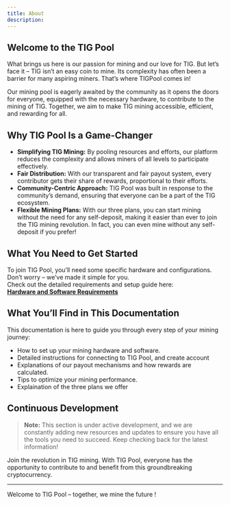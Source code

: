 ```yaml
---
title: About
description: 
---
```


## Welcome to the TIG Pool 


What brings us here is our passion for mining and our love for TIG. But let’s face it – TIG isn’t an easy coin to mine. Its complexity has often been a barrier for many aspiring miners. That’s where TIGPool comes in!  

Our mining pool is eagerly awaited by the community as it opens the doors for everyone, equipped with the necessary hardware, to contribute to the mining of TIG. Together, we aim to make TIG mining accessible, efficient, and rewarding for all.

## Why TIG Pool Is a Game-Changer

- **Simplifying TIG Mining:** By pooling resources and efforts, our platform reduces the complexity and allows miners of all levels to participate effectively.
- **Fair Distribution:** With our transparent and fair payout system, every contributor gets their share of rewards, proportional to their efforts.
- **Community-Centric Approach:** TIG Pool was built in response to the community’s demand, ensuring that everyone can be a part of the TIG ecosystem.
- **Flexible Mining Plans:** With our three plans, you can start mining without the need for any self-deposit, making it easier than ever to join the TIG mining revolution. In fact, you can even mine without any self-deposit if you prefer!



## What You Need to Get Started

To join TIG Pool, you’ll need some specific hardware and configurations. Don’t worry – we’ve made it simple for you.  
Check out the detailed requirements and setup guide here:  
[**Hardware and Software Requirements**](/docs/getting_started/01_requirements)

## What You’ll Find in This Documentation

This documentation is here to guide you through every step of your mining journey:
- How to set up your mining hardware and software.
- Detailed instructions for connecting to TIG Pool, and create account 
- Explanations of our payout mechanisms and how rewards are calculated.
- Tips to optimize your mining performance.
- Explaination of the three plans we offer 

## Continuous Development

> **Note:** This section is under active development, and we are constantly adding new resources and updates to ensure you have all the tools you need to succeed. Keep checking back for the latest information!

Join the revolution in TIG mining. With TIG Pool, everyone has the opportunity to contribute to and benefit from this groundbreaking cryptocurrency.

---

Welcome to TIG Pool – together, we mine the future !
